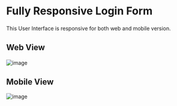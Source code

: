 # Fully Responsive Login Form

This User Interface is responsive for both web and mobile version.
ㅤㅤ
ㅤ
ㅤ


## Web View
![image](https://github.com/devJennyy/simple-login-form/assets/135243946/504713ef-7279-4c0f-af12-d73b5e348f4f)
ㅤ
ㅤ
## Mobile View
![image](https://github.com/devJennyy/simple-login-form/assets/135243946/735381f8-b5f4-490c-8ee4-8a4fd8342d15)

